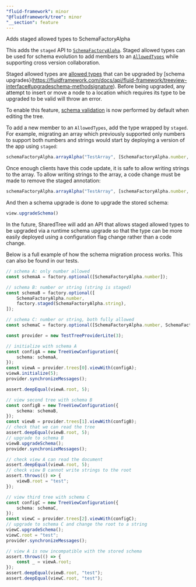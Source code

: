 ```yaml
---
"fluid-framework": minor
"@fluidframework/tree": minor
"__section": feature
---
```

Adds staged allowed types to SchemaFactoryAlpha

This adds the `staged` API to [`SchemaFactoryAlpha`](https://fluidframework.com/docs/api/fluid-framework/schemafactoryalpha-class).
Staged allowed types can be used for schema evolution to add members to an [`AllowedTypes`](https://fluidframework.com/docs/api/fluid-framework/allowedtypes-typealias) while supporting cross version collaboration.

Staged allowed types are [allowed types](https://fluidframework.com/docs/api/fluid-framework/allowedtypes-typealias) that can be upgraded by [schema upgrades}(https://fluidframework.com/docs/api/fluid-framework/treeview-interface#upgradeschema-methodsignature).
Before being upgraded, any attempt to insert or move a node to a location which requires its type to be upgraded to be valid will throw an error.

To enable this feature, [schema validation](https://fluidframework.com/docs/api/fluid-framework/treeviewconfiguration-class#enableschemavalidation-property) is now performed by default when editing the tree.

To add a new member to an `AllowedTypes`, add the type wrapped by `staged`.
For example, migrating an array which previously supported only numbers to support both numbers and strings would start by deploying a version of the app using `staged`:
```typescript
schemaFactoryAlpha.arrayAlpha("TestArray", [SchemaFactoryAlpha.number, SchemaFactoryAlpha.staged(SchemaFactoryAlpha.string)]);
```

Once enough clients have this code update, it is safe to allow writing strings to the array.
To allow writing strings to the array, a code change must be made to remove the staged annotation:
```typescript
schemaFactoryAlpha.arrayAlpha("TestArray", [schemaFactoryAlpha.number, schemaFactoryAlpha.string]);
```

And then a schema upgrade is done to upgrade the stored schema:
```typescript
view.upgradeSchema()
```

In the future, SharedTree will add an API that allows staged allowed types to be upgraded via a runtime schema upgrade so that the type can be more easily deployed using a configuration flag change rather than a code change.

Below is a full example of how the schema migration process works. This can also be found in our tests.

```typescript
// schema A: only number allowed
const schemaA = factory.optional([SchemaFactoryAlpha.number]);

// schema B: number or string (string is staged)
const schemaB = factory.optional([
	SchemaFactoryAlpha.number,
	factory.staged(SchemaFactoryAlpha.string),
]);

// schema C: number or string, both fully allowed
const schemaC = factory.optional([SchemaFactoryAlpha.number, SchemaFactoryAlpha.string]);

const provider = new TestTreeProviderLite(3);

// initialize with schema A
const configA = new TreeViewConfiguration({
	schema: schemaA,
});
const viewA = provider.trees[0].viewWith(configA);
viewA.initialize(5);
provider.synchronizeMessages();

assert.deepEqual(viewA.root, 5);

// view second tree with schema B
const configB = new TreeViewConfiguration({
	schema: schemaB,
});
const viewB = provider.trees[1].viewWith(configB);
// check that we can read the tree
assert.deepEqual(viewB.root, 5);
// upgrade to schema B
viewB.upgradeSchema();
provider.synchronizeMessages();

// check view A can read the document
assert.deepEqual(viewA.root, 5);
// check view B cannot write strings to the root
assert.throws(() => {
	viewB.root = "test";
});

// view third tree with schema C
const configC = new TreeViewConfiguration({
	schema: schemaC,
});
const viewC = provider.trees[2].viewWith(configC);
// upgrade to schema C and change the root to a string
viewC.upgradeSchema();
viewC.root = "test";
provider.synchronizeMessages();

// view A is now incompatible with the stored schema
assert.throws(() => {
	const _ = viewA.root;
});
assert.deepEqual(viewB.root, "test");
assert.deepEqual(viewC.root, "test");
```
